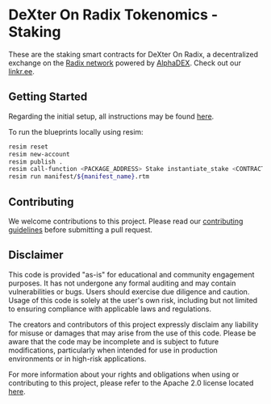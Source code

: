 # DeXter On Radix Tokenomics - Staking

These are the staking smart contracts for DeXter On Radix, a decentralized exchange on the [Radix network](https://github.com/radixdlt) powered by [AlphaDEX](https://alphadex.net/). Check out our [linkr.ee](https://linktr.ee/dexteronradix).

## Getting Started

Regarding the initial setup, all instructions may be found [here](https://docs.radixdlt.com/docs/getting-rust-scrypto).

To run the blueprints locally using resim:

```bash
resim reset
resim new-account
resim publish .
resim call-function <PACKAGE_ADDRESS> Stake instantiate_stake <CONTRACT_NAME> <CONTRACT_DESCRIPTION> <CONTRACT_TAGS> <DAPP_DEFINITION_ACCOUNT_NAME> <DAPP_DEFINITION_ACCOUNT_DESCRIPTION> <DAPP_DEFINITION_ACCOUNT_ICON_URL> <STAKE_TOKEN_ACTUAL_ADDRESS> <UNSTAKE_PERIOD> <NFT_CLAIM_RECEIPT_NAME> <NFT_CLAIM_RECEIPT_SYMBOL> <NFT_CLAIM_RECEIPT_DESCRIPTION> <STAKE_POOL_SYNTHETIC_NAME> <STAKE_POOL_SYNTHETIC_TOKEN_SYMBOL> <STAKE_POOL_SYNTHETIC_DESCRIPTION> <STAKE_POOL_LP_TOKEN_NAME> <STAKE_POOL_LP_TOKEN_DESCRIPTION> <OWNER_BADGE> <SUPER_ADMIN_BADGE_ADDRESS> <ADMIN_BADGE_ADDRESS>
resim run manifest/${manifest_name}.rtm
```

## Contributing

We welcome contributions to this project. Please read our [contributing guidelines](../stake-contractV3/CONTRIBUTING.md) before submitting a pull request.

## Disclaimer

This code is provided "as-is" for educational and community engagement purposes. It has not undergone any formal auditing and may contain vulnerabilities or bugs. Users should exercise due diligence and caution. Usage of this code is solely at the user's own risk, including but not limited to ensuring compliance with applicable laws and regulations.

The creators and contributors of this project expressly disclaim any liability for misuse or damages that may arise from the use of this code. Please be aware that the code may be incomplete and is subject to future modifications, particularly when intended for use in production environments or in high-risk applications.

For more information about your rights and obligations when using or contributing to this project, please refer to the Apache 2.0 license located [here](../stake-contractV3/LICENSE).